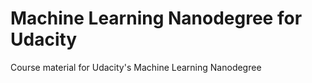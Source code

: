 # Machine Learning Nanodegree for Udacity
Course material for Udacity's Machine Learning Nanodegree

